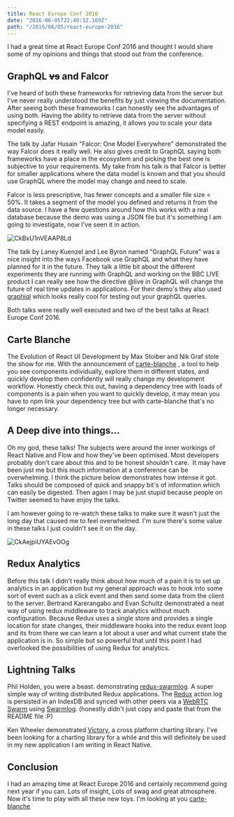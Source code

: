 ```yaml
---
title: React Europe Conf 2016
date: "2016-06-05T22:40:32.169Z"
path: "/2016/06/05/react-europe-2016"
---
```


I had a great time at React Europe Conf 2016 and thought I would share some of my opinions and things that stood out from the conference.

## GraphQL <del>vs</del> and Falcor

I've heard of both these frameworks for retrieving data from the server but I've never really understood the benefits by just viewing the documentation. After seeing both these frameworks I can honestly see the advantages of using both. Having the ability to retrieve data from the server without specifying a REST endpoint is amazing, it allows you to scale your data model easily.

The talk by Jafar Husain "Falcor: One Model Everywhere" demonstrated the way Falcor does it really well. He also gives credit to GraphQL saying both frameworks have a place in the ecosystem and picking the best one is subjective to your requirements. My take from his talk is that Falcor is better for smaller applications where the data model is known and that you should use GraphQL where the model may change and need to scale.

Falcor is less prescriptive, has fewer concepts and a smaller file size < 50%. It takes a segment of the model you defined and returns it from the data source. I have a few questions around how this works with a real database because the demo was using a JSON file but it's something I am going to investigate, now I've seen it in action.

![CkBxU1nVEAAP8Ld](/wp-content/uploads/2016/06/CkBxU1nVEAAP8Ld.jpg)

The talk by Laney Kuenzel and Lee Byron named "GraphQL Future" was a nice insight into the ways Facebook use GraphQL and what they have planned for it in the future. They talk a little bit about the different experiments they are running with GraphQL and working on the BBC LIVE product I can really see how the directive @live in GraphQL will change the future of real time updates in applications. For their demo's they also used [graphiql](https://github.com/graphql/graphiql) which looks really cool for testing out your graphQL queries.

Both talks were really well executed and two of the best talks at React Europe Conf 2016.

## Carte Blanche

The Evolution of React UI Development by Max Stoiber and Nik Graf stole the show for me. With the announcement of [carte-blanche](https://github.com/carteb/carte-blanche) , a tool to help you see components individually, explore them in different states, and quickly develop them confidently will really change my development workflow. Honestly check this out, having a dependency tree with loads of components is a pain when you want to quickly develop, it may mean you have to npm link your dependency tree but with carte-blanche that's no longer necessary.

## A Deep dive into things...

Oh my god, these talks! The subjects were around the inner workings of React Native and Flow and how they've been optimised. Most developers probably don't care about this and to be honest shouldn't care.  It may have been just me but this much information at a conference can be overwhelming. I think the picture below demonstrates how intense it got. Talks should be composed of quick and snappy bit's of information which can easily be digested. Then again I may be just stupid because people on Twitter seemed to have enjoy the talks.

I am however going to re-watch these talks to make sure it wasn't just the long day that caused me to feel overwhelmed. I'm sure there's some value in these talks I just couldn't see it on the day.

![CkAejpiUYAEvOOg](/wp-content/uploads/2016/06/CkAejpiUYAEvOOg.jpg)

## Redux Analytics

Before this talk I didn't really think about how much of a pain it is to set up analytics in an application but my general approach was to hook into some sort of event such as a click event and then send some data from the client to the server. Bertrand Karerangabo and Evan Schultz demonstrated a neat way of using redux middleware to track analytics without much configuration. Because Redux uses a single store and provides a single location for state changes, their middleware hooks into the redux event loop and its from there we can learn a lot about a user and what current state the application is in. So simple but so powerful that until this point I had overlooked the possibilities of using Redux for analytics.

## Lightning Talks

Phil Holden, you were a beast. demonstrating [redux-swarmlog](https://github.com/philholden/redux-swarmlog). A super simple way of writing distributed Redux applications. The [Redux](https://github.com/reactjs/redux) action log is persisted in an IndexDB and synced with other peers via a [WebRTC Swarm](https://github.com/mafintosh/webrtc-swarm) using [Swarmlog](https://github.com/substack/swarmlog). (honestly didn't just copy and paste that from the README file :P)

Ken Wheeler demonstrated [Victory](https://github.com/FormidableLabs/victory), a cross platform charting library. I've been looking for a charting library for a while and this will definitely be used in my new application I am writing in React Native.

## Conclusion

I had an amazing time at React Europe 2016 and certainly recommend going next year if you can. Lots of insight, Lots of swag and great atmosphere. Now it's time to play with all these new toys. I'm looking at you [carte-blanche](https://github.com/carteb/carte-blanche)

